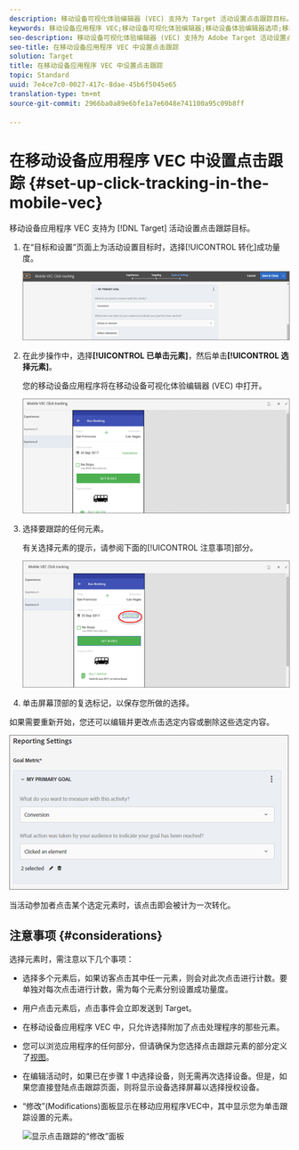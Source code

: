 ```yaml
---
description: 移动设备可视化体验编辑器 (VEC) 支持为 Target 活动设置点击跟踪目标。
keywords: 移动设备应用程序 VEC;移动设备可视化体验编辑器;移动设备体验编辑器选项;移动设备体验选项;定位视图;点击量;点击跟踪;跟踪
seo-description: 移动设备可视化体验编辑器 (VEC) 支持为 Adobe Target 活动设置点击跟踪目标。
seo-title: 在移动设备应用程序 VEC 中设置点击跟踪
solution: Target
title: 在移动设备应用程序 VEC 中设置点击跟踪
topic: Standard
uuid: 7e4ce7c0-0027-417c-8dae-45b6f5045e65
translation-type: tm+mt
source-git-commit: 2966ba0a89e6bfe1a7e6048e741100a95c09b8ff

---
```



# 在移动设备应用程序 VEC 中设置点击跟踪 {#set-up-click-tracking-in-the-mobile-vec}

移动设备应用程序 VEC 支持为 [!DNL Target] 活动设置点击跟踪目标。

1. 在“目标和设置”页面上为活动设置目标时，选择[!UICONTROL 转化]成功量度。

   ![](assets/mobile-vec-clicktrack1.png)

1. 在此步操作中，选择&#x200B;**[!UICONTROL 已单击元素]**，然后单击&#x200B;**[!UICONTROL 选择元素]**。

   您的移动设备应用程序将在移动设备可视化体验编辑器 (VEC) 中打开。

   ![](assets/mobile-vec-clicktrack2.png)

1. 选择要跟踪的任何元素。

   有关选择元素的提示，请参阅下面的[!UICONTROL 注意事项]部分。

   ![](assets/mobile-vec-clicktrack3.png)

1. 单击屏幕顶部的复选标记，以保存您所做的选择。

如果需要重新开始，您还可以编辑并更改点击选定内容或删除这些选定内容。

![](assets/mobile-vec-clicktrack4.png)

当活动参加者点击某个选定元素时，该点击即会被计为一次转化。

## 注意事项 {#considerations}

选择元素时，需注意以下几个事项：

* 选择多个元素后，如果访客点击其中任一元素，则会对此次点击进行计数。要单独对每次点击进行计数，需为每个元素分别设置成功量度。
* 用户点击元素后，点击事件会立即发送到 Target。
* 在移动设备应用程序 VEC 中，只允许选择附加了点击处理程序的那些元素。
* 您可以浏览应用程序的任何部分，但请确保为您选择点击跟踪元素的部分定义了[视图](/help/c-target-mobile-app/c-mobile-visual-experience-composer/mobile-visual-experience-composer.md#target-views)。
* 在编辑活动时，如果已在步骤 1 中选择设备，则无需再次选择设备。但是，如果您直接登陆点击跟踪页面，则将显示设备选择屏幕以选择授权设备。
* “修改”(Modifications)面板显示在移动应用程序VEC中，其中显示您为单击跟踪设置的元素。

   ![显示点击跟踪的“修改”面板
   ](/help/c-target-mobile-app/c-mobile-visual-experience-composer/assets/click-track-modifications-panel.png)